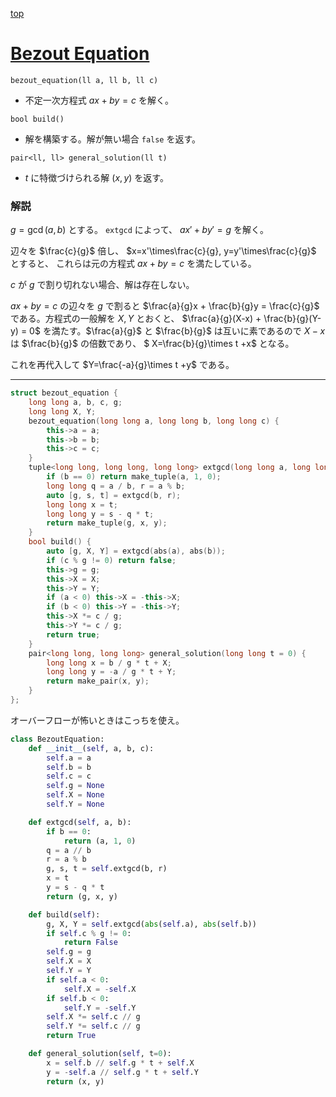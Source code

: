 [top](../lib.md)

# [Bezout Equation](./eq.cpp)

`bezout_equation(ll a, ll b, ll c)`
- 不定一次方程式 $ax + by = c$ を解く。

`bool build()`
- 解を構築する。解が無い場合 `false` を返す。

`pair<ll, ll> general_solution(ll t)`
- $t$ に特徴づけられる解 $(x, y)$ を返す。

### 解説

$g=\gcd(a,b)$ とする。
`extgcd` によって、 $ax' + by' = g$ を解く。

辺々を $\frac{c}{g}$ 倍し、 $x=x'\times\frac{c}{g}, y=y'\times\frac{c}{g}$ とすると、
これらは元の方程式 $ax + by = c$ を満たしている。

$c$ が $g$ で割り切れない場合、解は存在しない。

$ax + by = c$ の辺々を $g$ で割ると $\frac{a}{g}x + \frac{b}{g}y = \frac{c}{g}$ である。方程式の一般解を $X,Y$ とおくと、
$\frac{a}{g}(X-x) + \frac{b}{g}(Y-y) = 0$ を満たす。$\frac{a}{g}$ と $\frac{b}{g}$ は互いに素であるので $X-x$ は $\frac{b}{g}$ の倍数であり、
$ X=\frac{b}{g}\times t +x$ となる。

これを再代入して $Y=\frac{-a}{g}\times t +y$ である。

---

```cpp
struct bezout_equation {
    long long a, b, c, g;
    long long X, Y;
    bezout_equation(long long a, long long b, long long c) {
        this->a = a;
        this->b = b;
        this->c = c;
    }
    tuple<long long, long long, long long> extgcd(long long a, long long b) {
        if (b == 0) return make_tuple(a, 1, 0);
        long long q = a / b, r = a % b;
        auto [g, s, t] = extgcd(b, r);
        long long x = t;
        long long y = s - q * t;
        return make_tuple(g, x, y);
    }
    bool build() {
        auto [g, X, Y] = extgcd(abs(a), abs(b));
        if (c % g != 0) return false;
        this->g = g;
        this->X = X;
        this->Y = Y;
        if (a < 0) this->X = -this->X;
        if (b < 0) this->Y = -this->Y;
        this->X *= c / g;
        this->Y *= c / g;
        return true;
    }
    pair<long long, long long> general_solution(long long t = 0) {
        long long x = b / g * t + X;
        long long y = -a / g * t + Y;
        return make_pair(x, y);
    }
};


```

オーバーフローが怖いときはこっちを使え。

```python
class BezoutEquation:
    def __init__(self, a, b, c):
        self.a = a
        self.b = b
        self.c = c
        self.g = None
        self.X = None
        self.Y = None

    def extgcd(self, a, b):
        if b == 0:
            return (a, 1, 0)
        q = a // b
        r = a % b
        g, s, t = self.extgcd(b, r)
        x = t
        y = s - q * t
        return (g, x, y)

    def build(self):
        g, X, Y = self.extgcd(abs(self.a), abs(self.b))
        if self.c % g != 0:
            return False
        self.g = g
        self.X = X
        self.Y = Y
        if self.a < 0:
            self.X = -self.X
        if self.b < 0:
            self.Y = -self.Y
        self.X *= self.c // g
        self.Y *= self.c // g
        return True

    def general_solution(self, t=0):
        x = self.b // self.g * t + self.X
        y = -self.a // self.g * t + self.Y
        return (x, y)
```